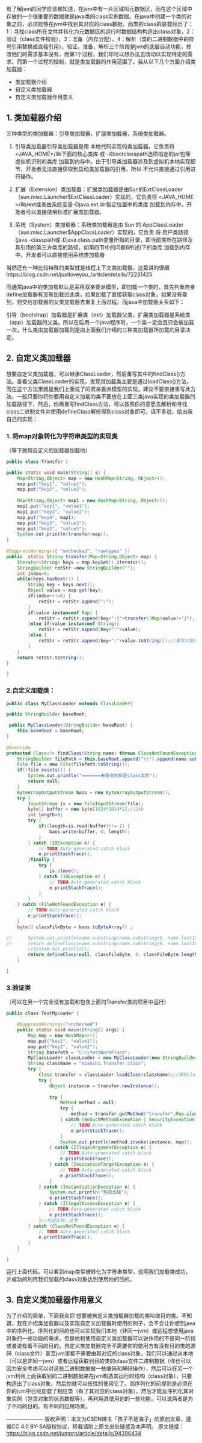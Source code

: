 有了解jvm的同学应该都知道，在jvm中有一片区域叫元数据区，而在这个区域中存放的一个很重要的数据就是java类的class实例数据。在java中创建一个类的对象之前，必须能够在jvm中找到其对应的class数据。而类的class的装载经历了：1：寻找class所在文件并转化为元数据区的运行时数据结构构造出class对象，2：验证（class文件校验），3：准备（内存分配），4：解析（类的二进制数据中的符号引用替换成直接引用）。验证，准备，解析三个阶段是jvm的底层自动功能，修改他们的需求基本没有，而第1个过程，我们却可以想办法去改动以实现特定的需求。而第一个过程的控制，就是类加载器的作用范围了。我从以下几个方面介绍类加载器：

- 类加载器介绍
- 自定义类加载器
- 自定义类加载器作用意义


## 1. 类加载器介绍

三种类型的类加载器：引导类加载器，扩展类加载器，系统类加载器。

1. 引导类加载器引导类加载器是用 本地代码实现的类加载器，它负责将 <JAVA_HOME>/lib下面的核心类库 或 -Xbootclasspath选项指定的jar包等 虚拟机识别的类库 加载到内存中。由于引导类加载器涉及到虚拟机本地实现细节，开发者无法直接获取到启动类加载器的引用，所以 不允许直接通过引用进行操作。

2. 扩展（Extension）类加载器：扩展类加载器是由Sun的ExtClassLoader（sun.misc.Launcher$ExtClassLoader）实现的，它负责将 <JAVA_HOME >/lib/ext或者由系统变量-Djava.ext.dir指定位置中的类库 加载到内存中。开发者可以直接使用标准扩展类加载器。 

3. 系统（System）类加载器：系统类加载器是由 Sun 的 AppClassLoader（sun.misc.Launcher$AppClassLoader）实现的，它负责 将 用户类路径(java -classpath或-Djava.class.path变量所指的目录，即当前类所在路径及其引用的第三方类库的路径，如第四节中的问题6所述)下的类库 加载到内存中。开发者可以直接使用系统类加载器   

当然还有一种比较特殊的类型就是线程上下文类加载器，这篇讲的很细https://blog.csdn.net/justloveyou_/article/details/72231425

而通常java中的类加载默认是采用双亲委派模型，即加载一个类时，首先判断自身define加载器有没有加载过此类，如果加载了直接获取class对象，如果没有查到，则交给加载器的父类加载器去重复上面过程。而java中加载器关系如下：

引导（bootstrap）加载器是扩展类（ext）加载器父类，扩展类加载器是系统类（app）加载器的父类。所以在启用一个java程序时，一个类一定会且只会被加载一次，什么类由加载器加载则是由上面我们介绍的三种类加载器所加载的目录决定。



## 2. 自定义类加载器

想要自定义类加载器，可以继承ClassLoader，然后重写其中的findClass()方法。查看父类ClassLoader的实现，发现其加载类主要是通过loadClass()方法，而在这个方法里就是我们上面说了的双亲委派模型的实现，建议不要直接重写此方法，一般只要你将你要用自定义加载的类不要放在上面三类java实现的类加载器的加载路径下，然后，你再重写findClass方法，可以按照你的意愿去解析和寻找class二进制文件并使用defineClass解析得到class对象即可。话不多说，给出我自己的实现：

### 1. 将map对象转化为字符串类型的实现类

（等下就用自定义的加载器加载他）

```java 
public class Transfer {

public static void main(String[] s) {
	Map<String,Object> map = new HashMap<String, Object>();
	map.put("key1", "value1");
	map.put("key2", "value2");
	
	Map<String,Object> map1 = new HashMap<String, Object>();
	map1.put("key1", "value1");
	map1.put("key2", "value2");
	map.put("key4", map1);
	map.put("key3", "value3");
	map.put("key5", "value5");
	System.out.println(transfer(map));
}
    
@SuppressWarnings({ "unchecked", "rawtypes" })
public  static String transfer(Map<String,Object> map) {
	Iterator<String> keys = map.keySet().iterator();
	StringBuilder retStr =new StringBuilder("");
	int index=0;
	while(keys.hasNext()) {
		String key = keys.next();
		Object value = map.get(key);
		if(index++!=0) {
			retStr = retStr.append(";");
		}
		if(value instanceof Map) {
			retStr = retStr.append(key+":{"+transfer((Map)value)+"}");
		}else if(value instanceof String){
			retStr = retStr.append(key+":"+value);
		}else {
			retStr = retStr.append(key+":"+value.toString());//重写对象的toString方法
		}
	}
	return retStr.toString();
}

}
```


### 2.自定义加载类：

```java
public class MyClassLoader extends ClassLoader{

public StringBuilder baseRoot;

 public MyClassLoader(StringBuilder baseRoot) {
	this.baseRoot = baseRoot;
}
    
@Override
protected Class<?> findClass(String name) throws ClassNotFoundException {
	StringBuilder filePath = this.baseRoot.append("\\").append(name.substring(0, name.lastIndexOf(".")).replace(".", "\\")).append(".class");
	File file = new File(filePath.toString());
	if(!file.exists()) {
		System.out.println("=======未查询到制定class文件");
		return null;
	}
	ByteArrayOutputStream baos = new ByteArrayOutputStream();
	try {
		InputStream is = new FileInputStream(file);
		byte[] buffer = new byte[1024*1024*2];//2kb
		int length=0;
		try {
			if((length=is.read(buffer))!=-1) {
				baos.write(buffer, 0, length);
			}
		} catch (IOException e) {
			// TODO Auto-generated catch block
			e.printStackTrace();
		}finally {
			try {
				is.close();
			} catch (IOException e) {
				// TODO Auto-generated catch block
				e.printStackTrace();
			}
		}
	} catch (FileNotFoundException e) {
		// TODO Auto-generated catch block
		e.printStackTrace();
	}
	byte[] classFileByte = baos.toByteArray() ; 

//		System.out.println(name.substring(name.substring(0, name.lastIndexOf(".")).lastIndexOf(".")+1));
//		return defineClass(name.substring(name.substring(0, name.lastIndexOf(".")).lastIndexOf(".")+1), classFileByte, 0, classFileByte.length);
		//System.out.println();
		return defineClass(null, classFileByte, 0, classFileByte.length);
	}

}
```



### 3.验证类

（可以在另一个完全没有加载和包含上面的Transfer类的项目中运行）

```java
public class TestMyLoader {

	@SuppressWarnings("unchecked")
	public static void main(String[] args) {
		Map map = new HashMap<>();
		map.put("key1", "value1");
		map.put("key2", "value2");
		String basePath = "C:\\testWorkPlace";
		MyClassLoader classLoader = new MyClassLoader(new StringBuilder(basePath));
		String className = "mianshi.Transfer.class";
		try {
			Class transfer = classLoader.loadClass(className);//得到class对象
			try {
				Object instance = transfer.newInstance();
				
				try {
					Method method = null;
					try {
						method = transfer.getMethod("transfer",Map.class);//利用反射获取我们要调用的方法
					} catch (NoSuchMethodException | SecurityException e) {
						// TODO Auto-generated catch block
						e.printStackTrace();
					}
					System.out.println(method.invoke(instance, map));
				} catch (IllegalArgumentException e) {
					// TODO Auto-generated catch block
					e.printStackTrace();
				} catch (InvocationTargetException e) {
					// TODO Auto-generated catch block
					e.printStackTrace();
				}
			} catch (InstantiationException e) {
				System.out.println("构造出错");
				e.printStackTrace();
			} catch (IllegalAccessException e) {
				// TODO Auto-generated catch block
				e.printStackTrace();
			}//构造实例，这里
		} catch (ClassNotFoundException e) {
			// TODO Auto-generated catch block
			e.printStackTrace();
		}
	}

}
```

运行上面代码，可以看到map类型被转化为字符串类型，说明我们加载类成功，并成功的利用我们加载的class对象达到使用他的目的。



## 3. 自定义类加载器作用意义

为了介绍的简单，下面我会把 想要被自定义类加载器加载的类叫做目的类。不知道，我在介绍类加载器以及实现自定义加载器时使用的例子，会不会让你想到java中的序列化。序列化的目的也可以实现我们本地（非同一jvm）或远程想使用java对象的一些功能的需求，但是他和使用自定义类加载器可以说作用的不是同一阶段或者说有着不同的目的。自定义类加载器完全不需要你的使用方有没有目的类的源码（class文件）甚至jvm里都不需要由其对应的class对象，我们可以通过从本地（可以是非同一jvm）或者远程获取到目的类的class文件二进制数据（你也可以因为安全考虑可以对这些二进制数据做一些编码和解码操作），然后可以在另一个jvm利用上面获取到的二进制数据来在jvm构造其运行时结构（class对象），只要构造出了class对象，然后你就可以任性的使用它了。而序列化的前提则是必须在你的jvm中已经加载了相应类（有了其对应的class对象），然后才能反序列化其对象实例（包含对象的状态数据等），再利用其使用他的一些功能。可以说两者是为了不同的目的。有不同的应用场景。





———————
版权声明：本文为CSDN博主「孩子不是海子」的原创文章，遵循CC 4.0 BY-SA版权协议，转载请附上原文出处链接及本声明。
原文链接：https://blog.csdn.net/jumprn/article/details/94396434